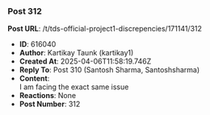 ### Post 312
**Post URL**: /t/tds-official-project1-discrepencies/171141/312
- **ID**: 616040
- **Author**: Kartikay Taunk (kartikay1)
- **Created At**: 2025-04-06T11:58:19.746Z
- **Reply To**: Post 310 (Santosh Sharma, Santoshsharma)
- **Content**:  
  I am facing the exact same issue
- **Reactions**: None
- **Post Number**: 312


